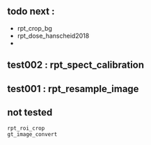 


## todo next :

- rpt_crop_bg
- rpt_dose_hanscheid2018
-

## test002 : rpt_spect_calibration

## test001 : rpt_resample_image

## not tested

    rpt_roi_crop
    gt_image_convert
